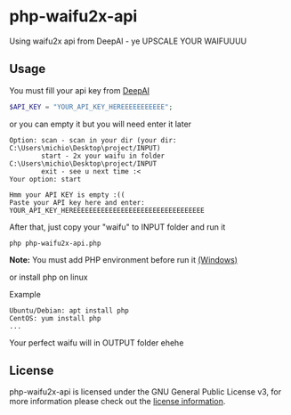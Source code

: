 # php-waifu2x-api
Using waifu2x api from DeepAI - ye UPSCALE YOUR WAIFUUUU

## Usage
You must fill your api key from [DeepAI](https://deepai.org/) 
```php
$API_KEY = "YOUR_API_KEY_HEREEEEEEEEEEE";
```
or you can empty it but you will need enter it later
```
Option: scan - scan in your dir (your dir: C:\Users\michio\Desktop\project/INPUT)
        start - 2x your waifu in folder C:\Users\michio\Desktop\project/INPUT
        exit - see u next time :<
Your option: start

Hmm your API KEY is empty :((
Paste your API key here and enter: YOUR_API_KEY_HEREEEEEEEEEEEEEEEEEEEEEEEEEEEEEEEEE
```
After that, just copy your "waifu" to INPUT folder and run it
```
php php-waifu2x-api.php
```
**Note:** You must add PHP environment before run it [(Windows)](https://www.google.com/search?q=add+php+environment+variables+windows)

or install php on linux

Example
```
Ubuntu/Debian: apt install php
CentOS: yum install php
...
```
Your perfect waifu will in OUTPUT folder ehehe

## License

php-waifu2x-api is licensed under the GNU General Public License v3, for more information please check out the [license information](https://github.com/michioxd/php-waifu2x-api/blob/master/LICENSE).
